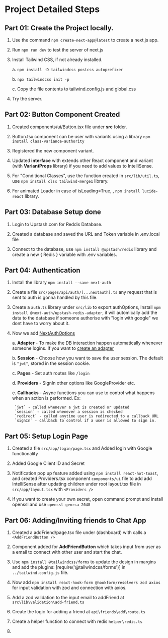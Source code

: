 # Project Detailed Steps

## Part 01: Create the Project locally.
1. Use the command `npm create-next-app@latest` to create a next.js app.
2. Run `npm run dev` to test the server of next.js
3. Install Tailwind CSS, if not already installed.

    a. `npm install -D tailwindcss postcss autoprefixer`

    b. `npx tailwindcss init -p`

    c. Copy the file contents to tailwind.config.js and global.css

4. Try the server.


## Part 02: Button Component Created
1. Created components/ui/Button.tsx file under **src** folder.

2. Button.tsx component can be user with variants using a library `npm install class-variance-authority`
3. Registered the new component variant.

4. Updated **interface** with extends other React component and variant (with **VariantProps** library) if you need to add values to IntelliSense.

5. For "Conditional Classes", use the function created in `src/lib/util.ts`, use `npm install clsx tailwind-merge1` library.

6. For animated Loader in case of isLoading=True, <Loader2 />, `npm install lucide-react` library.



## Part 03: Database Setup done
1. Login to Upstash.com for Reddis Database.

2. Created a database and saved the URL and Token variable in .env.local file

3. Connect to the database, use `npm install @upstash/redis` library and create a new { Redis } variable with .env variables.


## Part 04: Authentication
1. Install the library `npm install --save next-auth`

2. Create a file `src/pages/api/auth/[...nextauth].ts` any request that is sent to auth is gonna handled by this file.

3. Create a `auth.ts` library under `src/lib` to export authOptions, Install `npm install @next-auth/upstash-redis-adapter`, it will automically add the data to the database if someone authorise with "login with google" we dont have to worry about it.

4. Now we add [NextAuthOptions](https://next-auth.js.org/configuration/options#session)

    a. **Adapter** - To make the DB interaction happen automatically whenever someone logins. If you want to [create an adapter](https://next-auth.js.org/tutorials/creating-a-database-adapter)

    b. **Session** - Choose how you want to save the user session. The default is `"jwt"`, stored in the session cookie. 

    c. **Pages** - Set auth routes like `/login`

    d. **Providers** - SignIn other options like GoogleProvider etc.

    e. **Callbacks** - Async functions you can use to control what happens when an action is performed. Ex: 
    
        `jwt` - called whenever a jwt is created or updated
        `session` - called whenever a session is checked
        `redirect` - called anytime user is redirected to a callback URL
        `signIn` - callback to control if a user is allowed to sign in.

    
## Part 05: Setup Login Page

1. Created a file `src/app/login/page.tsx` and Added login with Google functionality

2. Added Google Client ID and Secret

3. Notification pop up feature added using  `npm install react-hot-toast`, and created Providers.tsx component `components/ui` file to add add IntelliSense after updating children under root layout.tsx file in `src/app/layout.tsx` with `<Providers />`

4. If you want to create your own secret, open command prompt and install openssl and use `openssl genrsa 2048`


## Part 06: Adding/Inviting friends to Chat App

1. Created a addFriend/page.tsx file under (dashboard) with calls a `<AddFriendButton />`

2. Component added for **AddFriendButton** which takes input from user as a email to connect with other user and start the chat.

3. Use `npm install @tailwindcss/forms` to update the design in margins and add the plugins: [require('@tailwindcss/forms')] in `../tailwind.config.js` file.

4. Now add `npm install react-hook-form @hookform/resolvers zod axios` for input validation with zod and connection with axios.

5. Add a zod validation to the input email to addFriend at `src\lib\validation\add-friend.ts`

6. Create the logic for adding a friend at `api\friends\add\route.ts`

7. Create a helper function to connect with redis `helper\redis.ts`

8. 





